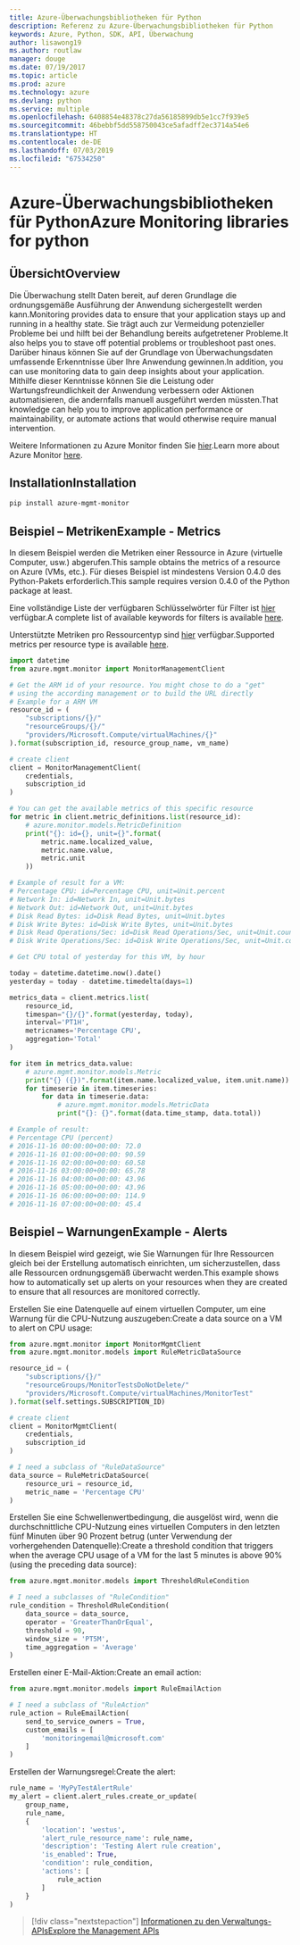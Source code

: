 ```yaml
---
title: Azure-Überwachungsbibliotheken für Python
description: Referenz zu Azure-Überwachungsbibliotheken für Python
keywords: Azure, Python, SDK, API, Überwachung
author: lisawong19
ms.author: routlaw
manager: douge
ms.date: 07/19/2017
ms.topic: article
ms.prod: azure
ms.technology: azure
ms.devlang: python
ms.service: multiple
ms.openlocfilehash: 6408854e48378c27da56185899db5e1cc7f939e5
ms.sourcegitcommit: 46bebbf5dd558750043ce5afadff2ec3714a54e6
ms.translationtype: HT
ms.contentlocale: de-DE
ms.lasthandoff: 07/03/2019
ms.locfileid: "67534250"
---
```

# <a name="azure-monitoring-libraries-for-python"></a><span data-ttu-id="f0a65-104">Azure-Überwachungsbibliotheken für Python</span><span class="sxs-lookup"><span data-stu-id="f0a65-104">Azure Monitoring libraries for python</span></span>

## <a name="overview"></a><span data-ttu-id="f0a65-105">Übersicht</span><span class="sxs-lookup"><span data-stu-id="f0a65-105">Overview</span></span> 
<span data-ttu-id="f0a65-106">Die Überwachung stellt Daten bereit, auf deren Grundlage die ordnungsgemäße Ausführung der Anwendung sichergestellt werden kann.</span><span class="sxs-lookup"><span data-stu-id="f0a65-106">Monitoring provides data to ensure that your application stays up and running in a healthy state.</span></span> <span data-ttu-id="f0a65-107">Sie trägt auch zur Vermeidung potenzieller Probleme bei und hilft bei der Behandlung bereits aufgetretener Probleme.</span><span class="sxs-lookup"><span data-stu-id="f0a65-107">It also helps you to stave off potential problems or troubleshoot past ones.</span></span> <span data-ttu-id="f0a65-108">Darüber hinaus können Sie auf der Grundlage von Überwachungsdaten umfassende Erkenntnisse über Ihre Anwendung gewinnen.</span><span class="sxs-lookup"><span data-stu-id="f0a65-108">In addition, you can use monitoring data to gain deep insights about your application.</span></span> <span data-ttu-id="f0a65-109">Mithilfe dieser Kenntnisse können Sie die Leistung oder Wartungsfreundlichkeit der Anwendung verbessern oder Aktionen automatisieren, die andernfalls manuell ausgeführt werden müssten.</span><span class="sxs-lookup"><span data-stu-id="f0a65-109">That knowledge can help you to improve application performance or maintainability, or automate actions that would otherwise require manual intervention.</span></span>

<span data-ttu-id="f0a65-110">Weitere Informationen zu Azure Monitor finden Sie [hier](https://docs.microsoft.com/azure/monitoring-and-diagnostics/monitoring-overview-azure-monitor).</span><span class="sxs-lookup"><span data-stu-id="f0a65-110">Learn more about Azure Monitor [here](https://docs.microsoft.com/azure/monitoring-and-diagnostics/monitoring-overview-azure-monitor).</span></span> 

## <a name="installation"></a><span data-ttu-id="f0a65-111">Installation</span><span class="sxs-lookup"><span data-stu-id="f0a65-111">Installation</span></span>
```bash
pip install azure-mgmt-monitor
```

## <a name="example---metrics"></a><span data-ttu-id="f0a65-112">Beispiel – Metriken</span><span class="sxs-lookup"><span data-stu-id="f0a65-112">Example - Metrics</span></span>
<span data-ttu-id="f0a65-113">In diesem Beispiel werden die Metriken einer Ressource in Azure (virtuelle Computer, usw.) abgerufen.</span><span class="sxs-lookup"><span data-stu-id="f0a65-113">This sample obtains the metrics of a resource on Azure (VMs, etc.).</span></span> <span data-ttu-id="f0a65-114">Für dieses Beispiel ist mindestens Version 0.4.0 des Python-Pakets erforderlich.</span><span class="sxs-lookup"><span data-stu-id="f0a65-114">This sample requires version 0.4.0 of the Python package at least.</span></span>

<span data-ttu-id="f0a65-115">Eine vollständige Liste der verfügbaren Schlüsselwörter für Filter ist [hier](https://msdn.microsoft.com/library/azure/mt743622.aspx) verfügbar.</span><span class="sxs-lookup"><span data-stu-id="f0a65-115">A complete list of available keywords for filters is available [here](https://msdn.microsoft.com/library/azure/mt743622.aspx).</span></span>

<span data-ttu-id="f0a65-116">Unterstützte Metriken pro Ressourcentyp sind [hier](https://docs.microsoft.com/azure/monitoring-and-diagnostics/monitoring-supported-metrics) verfügbar.</span><span class="sxs-lookup"><span data-stu-id="f0a65-116">Supported metrics per resource type is available [here](https://docs.microsoft.com/azure/monitoring-and-diagnostics/monitoring-supported-metrics).</span></span>

```python
import datetime
from azure.mgmt.monitor import MonitorManagementClient

# Get the ARM id of your resource. You might chose to do a "get"
# using the according management or to build the URL directly
# Example for a ARM VM
resource_id = (
    "subscriptions/{}/"
    "resourceGroups/{}/"
    "providers/Microsoft.Compute/virtualMachines/{}"
).format(subscription_id, resource_group_name, vm_name)

# create client
client = MonitorManagementClient(
    credentials,
    subscription_id
)

# You can get the available metrics of this specific resource
for metric in client.metric_definitions.list(resource_id):
    # azure.monitor.models.MetricDefinition
    print("{}: id={}, unit={}".format(
        metric.name.localized_value,
        metric.name.value,
        metric.unit
    ))

# Example of result for a VM:
# Percentage CPU: id=Percentage CPU, unit=Unit.percent
# Network In: id=Network In, unit=Unit.bytes
# Network Out: id=Network Out, unit=Unit.bytes
# Disk Read Bytes: id=Disk Read Bytes, unit=Unit.bytes
# Disk Write Bytes: id=Disk Write Bytes, unit=Unit.bytes
# Disk Read Operations/Sec: id=Disk Read Operations/Sec, unit=Unit.count_per_second
# Disk Write Operations/Sec: id=Disk Write Operations/Sec, unit=Unit.count_per_second

# Get CPU total of yesterday for this VM, by hour

today = datetime.datetime.now().date()
yesterday = today - datetime.timedelta(days=1)

metrics_data = client.metrics.list(
    resource_id,
    timespan="{}/{}".format(yesterday, today),
    interval='PT1H',
    metricnames='Percentage CPU',
    aggregation='Total'
)

for item in metrics_data.value:
    # azure.mgmt.monitor.models.Metric
    print("{} ({})".format(item.name.localized_value, item.unit.name))
    for timeserie in item.timeseries:
        for data in timeserie.data:
            # azure.mgmt.monitor.models.MetricData
            print("{}: {}".format(data.time_stamp, data.total))

# Example of result:
# Percentage CPU (percent)
# 2016-11-16 00:00:00+00:00: 72.0
# 2016-11-16 01:00:00+00:00: 90.59
# 2016-11-16 02:00:00+00:00: 60.58
# 2016-11-16 03:00:00+00:00: 65.78
# 2016-11-16 04:00:00+00:00: 43.96
# 2016-11-16 05:00:00+00:00: 43.96
# 2016-11-16 06:00:00+00:00: 114.9
# 2016-11-16 07:00:00+00:00: 45.4
```

## <a name="example---alerts"></a><span data-ttu-id="f0a65-117">Beispiel – Warnungen</span><span class="sxs-lookup"><span data-stu-id="f0a65-117">Example - Alerts</span></span>
<span data-ttu-id="f0a65-118">In diesem Beispiel wird gezeigt, wie Sie Warnungen für Ihre Ressourcen gleich bei der Erstellung automatisch einrichten, um sicherzustellen, dass alle Ressourcen ordnungsgemäß überwacht werden.</span><span class="sxs-lookup"><span data-stu-id="f0a65-118">This example shows how to automatically set up alerts on your resources when they are created to ensure that all resources are monitored correctly.</span></span>

<span data-ttu-id="f0a65-119">Erstellen Sie eine Datenquelle auf einem virtuellen Computer, um eine Warnung für die CPU-Nutzung auszugeben:</span><span class="sxs-lookup"><span data-stu-id="f0a65-119">Create a data source on a VM to alert on CPU usage:</span></span>
```python
from azure.mgmt.monitor import MonitorMgmtClient
from azure.mgmt.monitor.models import RuleMetricDataSource

resource_id = (
    "subscriptions/{}/"
    "resourceGroups/MonitorTestsDoNotDelete/"
    "providers/Microsoft.Compute/virtualMachines/MonitorTest"
).format(self.settings.SUBSCRIPTION_ID)

# create client
client = MonitorMgmtClient(
    credentials,
    subscription_id
)

# I need a subclass of "RuleDataSource"
data_source = RuleMetricDataSource(
    resource_uri = resource_id,
    metric_name = 'Percentage CPU'
)
```
<span data-ttu-id="f0a65-120">Erstellen Sie eine Schwellenwertbedingung, die ausgelöst wird, wenn die durchschnittliche CPU-Nutzung eines virtuellen Computers in den letzten fünf Minuten über 90 Prozent betrug (unter Verwendung der vorhergehenden Datenquelle):</span><span class="sxs-lookup"><span data-stu-id="f0a65-120">Create a threshold condition that triggers when the average CPU usage of a VM for the last 5 minutes is above 90% (using the preceding data source):</span></span>
```python
from azure.mgmt.monitor.models import ThresholdRuleCondition

# I need a subclasses of "RuleCondition"
rule_condition = ThresholdRuleCondition(
    data_source = data_source,
    operator = 'GreaterThanOrEqual',
    threshold = 90,
    window_size = 'PT5M',
    time_aggregation = 'Average'
)
```

<span data-ttu-id="f0a65-121">Erstellen einer E-Mail-Aktion:</span><span class="sxs-lookup"><span data-stu-id="f0a65-121">Create an email action:</span></span>
```python
from azure.mgmt.monitor.models import RuleEmailAction

# I need a subclass of "RuleAction"
rule_action = RuleEmailAction(
    send_to_service_owners = True,
    custom_emails = [
        'monitoringemail@microsoft.com'
    ]
)
```

<span data-ttu-id="f0a65-122">Erstellen der Warnungsregel:</span><span class="sxs-lookup"><span data-stu-id="f0a65-122">Create the alert:</span></span>
```python
rule_name = 'MyPyTestAlertRule'
my_alert = client.alert_rules.create_or_update(
    group_name,
    rule_name,
    {
        'location': 'westus',
        'alert_rule_resource_name': rule_name,
        'description': 'Testing Alert rule creation',
        'is_enabled': True,
        'condition': rule_condition,
        'actions': [
            rule_action
        ]
    }
)
```
> [!div class="nextstepaction"]
> [<span data-ttu-id="f0a65-123">Informationen zu den Verwaltungs-APIs</span><span class="sxs-lookup"><span data-stu-id="f0a65-123">Explore the Management APIs</span></span>](/python/api/overview/azure/monitoring/management)
